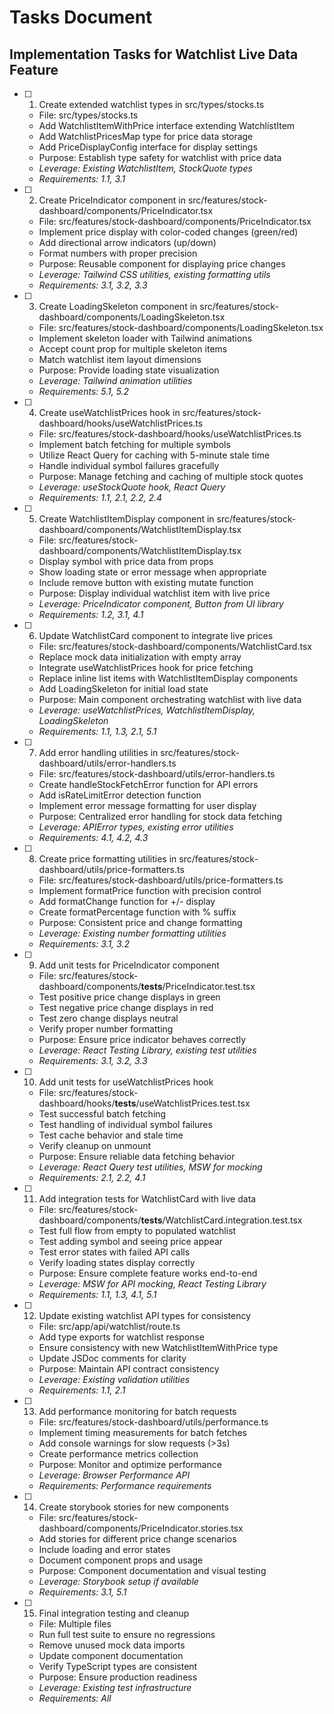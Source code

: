 # Tasks Document

## Implementation Tasks for Watchlist Live Data Feature

- [ ] 1. Create extended watchlist types in src/types/stocks.ts
  - File: src/types/stocks.ts
  - Add WatchlistItemWithPrice interface extending WatchlistItem
  - Add WatchlistPricesMap type for price data storage
  - Add PriceDisplayConfig interface for display settings
  - Purpose: Establish type safety for watchlist with price data
  - _Leverage: Existing WatchlistItem, StockQuote types_
  - _Requirements: 1.1, 3.1_

- [ ] 2. Create PriceIndicator component in src/features/stock-dashboard/components/PriceIndicator.tsx
  - File: src/features/stock-dashboard/components/PriceIndicator.tsx
  - Implement price display with color-coded changes (green/red)
  - Add directional arrow indicators (up/down)
  - Format numbers with proper precision
  - Purpose: Reusable component for displaying price changes
  - _Leverage: Tailwind CSS utilities, existing formatting utils_
  - _Requirements: 3.1, 3.2, 3.3_

- [ ] 3. Create LoadingSkeleton component in src/features/stock-dashboard/components/LoadingSkeleton.tsx
  - File: src/features/stock-dashboard/components/LoadingSkeleton.tsx
  - Implement skeleton loader with Tailwind animations
  - Accept count prop for multiple skeleton items
  - Match watchlist item layout dimensions
  - Purpose: Provide loading state visualization
  - _Leverage: Tailwind animation utilities_
  - _Requirements: 5.1, 5.2_

- [ ] 4. Create useWatchlistPrices hook in src/features/stock-dashboard/hooks/useWatchlistPrices.ts
  - File: src/features/stock-dashboard/hooks/useWatchlistPrices.ts
  - Implement batch fetching for multiple symbols
  - Utilize React Query for caching with 5-minute stale time
  - Handle individual symbol failures gracefully
  - Purpose: Manage fetching and caching of multiple stock quotes
  - _Leverage: useStockQuote hook, React Query_
  - _Requirements: 1.1, 2.1, 2.2, 2.4_

- [ ] 5. Create WatchlistItemDisplay component in src/features/stock-dashboard/components/WatchlistItemDisplay.tsx
  - File: src/features/stock-dashboard/components/WatchlistItemDisplay.tsx
  - Display symbol with price data from props
  - Show loading state or error message when appropriate
  - Include remove button with existing mutate function
  - Purpose: Display individual watchlist item with live price
  - _Leverage: PriceIndicator component, Button from UI library_
  - _Requirements: 1.2, 3.1, 4.1_

- [ ] 6. Update WatchlistCard component to integrate live prices
  - File: src/features/stock-dashboard/components/WatchlistCard.tsx
  - Replace mock data initialization with empty array
  - Integrate useWatchlistPrices hook for price fetching
  - Replace inline list items with WatchlistItemDisplay components
  - Add LoadingSkeleton for initial load state
  - Purpose: Main component orchestrating watchlist with live data
  - _Leverage: useWatchlistPrices, WatchlistItemDisplay, LoadingSkeleton_
  - _Requirements: 1.1, 1.3, 2.1, 5.1_

- [ ] 7. Add error handling utilities in src/features/stock-dashboard/utils/error-handlers.ts
  - File: src/features/stock-dashboard/utils/error-handlers.ts
  - Create handleStockFetchError function for API errors
  - Add isRateLimitError detection function
  - Implement error message formatting for user display
  - Purpose: Centralized error handling for stock data fetching
  - _Leverage: APIError types, existing error utilities_
  - _Requirements: 4.1, 4.2, 4.3_

- [ ] 8. Create price formatting utilities in src/features/stock-dashboard/utils/price-formatters.ts
  - File: src/features/stock-dashboard/utils/price-formatters.ts
  - Implement formatPrice function with precision control
  - Add formatChange function for +/- display
  - Create formatPercentage function with % suffix
  - Purpose: Consistent price and change formatting
  - _Leverage: Existing number formatting utilities_
  - _Requirements: 3.1, 3.2_

- [ ] 9. Add unit tests for PriceIndicator component
  - File: src/features/stock-dashboard/components/__tests__/PriceIndicator.test.tsx
  - Test positive price change displays in green
  - Test negative price change displays in red
  - Test zero change displays neutral
  - Verify proper number formatting
  - Purpose: Ensure price indicator behaves correctly
  - _Leverage: React Testing Library, existing test utilities_
  - _Requirements: 3.1, 3.2, 3.3_

- [ ] 10. Add unit tests for useWatchlistPrices hook
  - File: src/features/stock-dashboard/hooks/__tests__/useWatchlistPrices.test.tsx
  - Test successful batch fetching
  - Test handling of individual symbol failures
  - Test cache behavior and stale time
  - Verify cleanup on unmount
  - Purpose: Ensure reliable data fetching behavior
  - _Leverage: React Query test utilities, MSW for mocking_
  - _Requirements: 2.1, 2.2, 4.1_

- [ ] 11. Add integration tests for WatchlistCard with live data
  - File: src/features/stock-dashboard/components/__tests__/WatchlistCard.integration.test.tsx
  - Test full flow from empty to populated watchlist
  - Test adding symbol and seeing price appear
  - Test error states with failed API calls
  - Verify loading states display correctly
  - Purpose: Ensure complete feature works end-to-end
  - _Leverage: MSW for API mocking, React Testing Library_
  - _Requirements: 1.1, 1.3, 4.1, 5.1_

- [ ] 12. Update existing watchlist API types for consistency
  - File: src/app/api/watchlist/route.ts
  - Add type exports for watchlist response
  - Ensure consistency with new WatchlistItemWithPrice type
  - Update JSDoc comments for clarity
  - Purpose: Maintain API contract consistency
  - _Leverage: Existing validation utilities_
  - _Requirements: 1.1, 2.1_

- [ ] 13. Add performance monitoring for batch requests
  - File: src/features/stock-dashboard/utils/performance.ts
  - Implement timing measurements for batch fetches
  - Add console warnings for slow requests (>3s)
  - Create performance metrics collection
  - Purpose: Monitor and optimize performance
  - _Leverage: Browser Performance API_
  - _Requirements: Performance requirements_

- [ ] 14. Create storybook stories for new components
  - File: src/features/stock-dashboard/components/PriceIndicator.stories.tsx
  - Add stories for different price change scenarios
  - Include loading and error states
  - Document component props and usage
  - Purpose: Component documentation and visual testing
  - _Leverage: Storybook setup if available_
  - _Requirements: 3.1, 5.1_

- [ ] 15. Final integration testing and cleanup
  - File: Multiple files
  - Run full test suite to ensure no regressions
  - Remove unused mock data imports
  - Update component documentation
  - Verify TypeScript types are consistent
  - Purpose: Ensure production readiness
  - _Leverage: Existing test infrastructure_
  - _Requirements: All_
